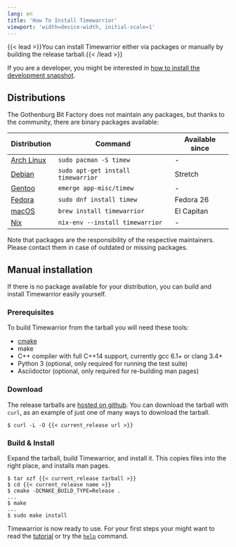 ```yaml
---
lang: en
title: 'How To Install Timewarrior'
viewport: 'width=device-width, initial-scale=1'
---
```


{{< lead >}}You can install Timewarrior either via packages or manually by building the release tarball.{{< /lead >}}

If you are a developer, you might be interested in [how to install the development snapshot](/docs/install-dev).

## Distributions

The Gothenburg Bit Factory does not maintain any packages, but thanks to the community, there are binary packages available:

| Distribution                                                             | Command                            | Available since |
| ------------------------------------------------------------------------ | ---------------------------------- | --------------- |
| [Arch Linux](https://www.archlinux.org/packages/community/x86_64/timew/) | `sudo pacman -S timew`             | -               |
| [Debian](https://packages.debian.org/search?keywords=timewarrior)        | `sudo apt-get install timewarrior` | Stretch         |
| [Gentoo](https://packages.gentoo.org/packages/app-misc/timew)            | `emerge app-misc/timew`            | -               |
| [Fedora](https://bodhi.fedoraproject.org/updates/?packages=timew)        | `sudo dnf install timew`           | Fedora 26       |
| [macOS](https://formulae.brew.sh/formula/timewarrior)                    | `brew install timewarrior`         | El Capitan      |
| [Nix](https://nixos.org/)                                                | `nix-env --install timewarrior`    | -               |

Note that packages are the responsibility of the respective maintainers.
Please contact them in case of outdated or missing packages.

## Manual installation
If there is no package available for your distribution, you can build and install Timewarrior easily yourself.

### Prerequisites

To build Timewarrior from the tarball you will need these tools:

* [cmake](https://cmake.org)
* make
* C++ compiler with full C++14 support, currently gcc 6.1+ or clang 3.4+
* Python 3 (optional, only required for running the test suite)
* Asciidoctor (optional, only required for re-building man pages)

### Download

The release tarballs are [hosted on github](https://github.com/GothenburgBitFactory/timewarrior/releases).
You can download the tarball with `curl`, as an example of just one of many ways to download the tarball.

```
$ curl -L -O {{< current_release url >}}
```

### Build & Install

Expand the tarball, build Timewarrior, and install it.
This copies files into the right place, and installs man pages.

```
$ tar xzf {{< current_release tarball >}}
$ cd {{< current_release name >}}
$ cmake -DCMAKE_BUILD_TYPE=Release .
...
$ make
...
$ sudo make install
```

Timewarrior is now ready to use.
For your first steps your might want to read the [tutorial](/docs/tutorial) or try the [`help`](/reference/timew-help.1) command.
